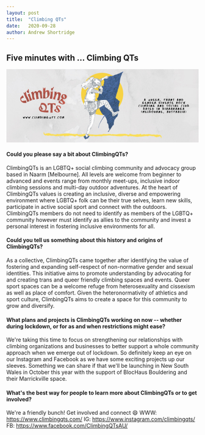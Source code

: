 ```yaml
---
layout: post
title:  "Climbing QTs"
date:   2020-09-28
author: Andrew Shortridge
---
```


## Five minutes with ... Climbing QTs

![](/assets/posts/climbing-qts/logo.jpg)

#### Could you please say a bit about ClimbingQTs?
ClimbingQTs is an LGBTQ+ social climbing community and advocacy group based in Naarm \[Melbourne\]. All levels are welcome from beginner to advanced and events range from monthly meet-ups, inclusive indoor climbing sessions and multi-day outdoor adventures. At the heart of ClimbingQTs values is creating an inclusive, diverse and empowering environment where LGBTQ+ folk can be their true selves, learn new skills, participate in active social sport and connect with the outdoors. ClimbingQTs members do not need to identify as members of the LGBTQ+ community however must identify as allies to the community and invest a personal interest in fostering inclusive environments for all.

#### Could you tell us something about this history and origins of ClimbingQTs?
As a collective, ClimbingQTs came together after identifying the value of fostering and expanding self-respect of non-normative gender and sexual identities. This initiative aims to promote understanding by advocating for and creating trans and queer friendly climbing spaces and events. Queer sport spaces can be a welcome refuge from heterosexuality and cissexism as well as place of comfort. Given the heteronormativity of athletics and sport culture, ClimbingQTs aims to create a space for this community to grow and diversify.

#### What plans and projects is ClimbingQTs working on now -- whether during lockdown, or for as and when restrictions might ease?
We're taking this time to focus on strengthening our relationships with climbing organizations and businesses to better support a whole community approach when we emerge out of lockdown. So definitely keep an eye on our Instagram and Facebook as we have some exciting projects up our sleeves. Something we can share if that we'll be launching in New South Wales in October this year with the support of BlocHaus Bouldering and their Marrickville space.

#### What's the best way for people to learn more about ClimbingQTs or to get involved?
We're a friendly bunch! Get involved and connect :smile:
WWW: <https://www.climbingqts.com/>
IG: <https://www.instagram.com/climbingqts/>
FB: <https://www.facebook.com/ClimbingQTsAU/>